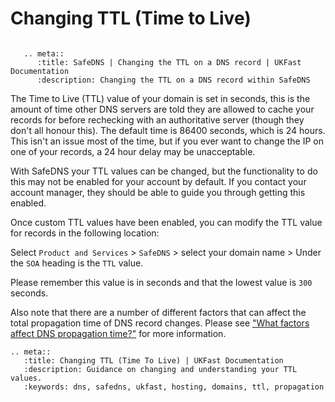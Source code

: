 # Changing TTL (Time to Live)

```eval_rst

   .. meta::
      :title: SafeDNS | Changing the TTL on a DNS record | UKFast Documentation
      :description: Changing the TTL on a DNS record within SafeDNS

```

The Time to Live (TTL) value of your domain is set in seconds, this is the amount of time other DNS servers are told they are allowed to cache your records for before rechecking with an authoritative server (though they don't all honour this). The default time is 86400 seconds, which is 24 hours. This isn't an issue most of the time, but if you ever want to change the IP on one of your records, a 24 hour delay may be unacceptable.

With SafeDNS your TTL values can be changed, but the functionality to do this may not be enabled for your account by default. If you contact your account manager, they should be able to guide you through getting this enabled.

Once custom TTL values have been enabled, you can modify the TTL value for records in the following location:

Select `Product and Services` > `SafeDNS` > select your domain name > Under the `SOA` heading is the `TTL` value.

Please remember this value is in seconds and that the lowest value is `300` seconds.

Also note that there are a number of different factors that can affect the total propagation time of DNS record changes. Please see ["What factors affect DNS propagation time?"](/domains/domains/dnspropagation.html) for more information.

```eval_rst
.. meta::
   :title: Changing TTL (Time To Live) | UKFast Documentation
   :description: Guidance on changing and understanding your TTL values.
   :keywords: dns, safedns, ukfast, hosting, domains, ttl, propagation
```
